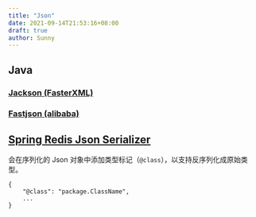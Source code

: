 ```yaml
---
title: "Json"
date: 2021-09-14T21:53:16+08:00
draft: true
author: Sunny
---
```


## Java

### [Jackson (FasterXML)](https://github.com/FasterXML/jackson)

### [Fastjson (alibaba)](https://github.com/alibaba/fastjson)

## [Spring Redis Json Serializer](https://docs.spring.io/spring-data/redis/docs/current/api/org/springframework/data/redis/serializer/GenericJackson2JsonRedisSerializer.html)

会在序列化的 Json 对象中添加类型标记（`@class`），以支持反序列化成原始类型。

```
{
	"@class": "package.ClassName",
	...
}
```

